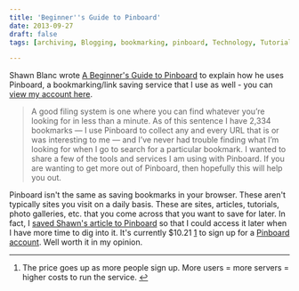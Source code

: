 ```yaml
---
title: 'Beginner''s Guide to Pinboard'
date: 2013-09-27
draft: false
tags: [archiving, Blogging, bookmarking, pinboard, Technology, Tutorials]

---
```


Shawn Blanc wrote [A Beginner's Guide to Pinboard](http://shawnblanc.net/2013/09/pinboard-guide/) to explain how he uses Pinboard, a bookmarking/link saving service that I use as well - you can [view my account here](https://pinboard.in/u:iChris).

> A good filing system is one where you can find whatever you’re looking for in less than a minute. As of this sentence I have 2,334 bookmarks — I use Pinboard to collect any and every URL that is or was interesting to me — and I’ve never had trouble finding what I’m looking for when I go to search for a particular bookmark. I wanted to share a few of the tools and services I am using with Pinboard. If you are wanting to get more out of Pinboard, then hopefully this will help you out.

Pinboard isn't the same as saving bookmarks in your browser. These aren't typically sites you visit on a daily basis. These are sites, articles, tutorials, photo galleries, etc. that you come across that you want to save for later. In fact, I [saved Shawn's article to Pinboard](https://pinboard.in/u:iChris/b:b1aa205237a7) so that I could access it later when I have more time to dig into it. It's currently $10.21 [1](#fn-21643:1) to sign up for a [Pinboard account](http://pinboard.in/). Well worth it in my opinion.

* * *

1.  The price goes up as more people sign up. More users = more servers = higher costs to run the service. [↩](#fnref-21643:1)